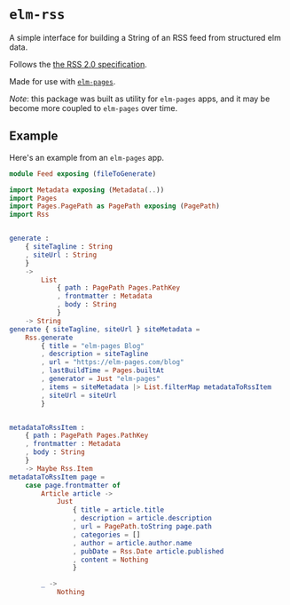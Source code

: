 # `elm-rss`

A simple interface for building a String of an RSS feed from structured elm data.

Follows the [the RSS 2.0 specification](http://www.rssboard.org/rss-specification).

Made for use with [`elm-pages`](https://github.com/dillonkearns/elm-pages).

*Note*: this package was built as utility for `elm-pages` apps,
and it may be become more coupled to `elm-pages` over time.

## Example
Here's an example from an `elm-pages` app.

```elm
module Feed exposing (fileToGenerate)

import Metadata exposing (Metadata(..))
import Pages
import Pages.PagePath as PagePath exposing (PagePath)
import Rss


generate :
    { siteTagline : String
    , siteUrl : String
    }
    ->
        List
            { path : PagePath Pages.PathKey
            , frontmatter : Metadata
            , body : String
            }
    -> String
generate { siteTagline, siteUrl } siteMetadata =
    Rss.generate
        { title = "elm-pages Blog"
        , description = siteTagline
        , url = "https://elm-pages.com/blog"
        , lastBuildTime = Pages.builtAt
        , generator = Just "elm-pages"
        , items = siteMetadata |> List.filterMap metadataToRssItem
        , siteUrl = siteUrl
        }


metadataToRssItem :
    { path : PagePath Pages.PathKey
    , frontmatter : Metadata
    , body : String
    }
    -> Maybe Rss.Item
metadataToRssItem page =
    case page.frontmatter of
        Article article ->
            Just
                { title = article.title
                , description = article.description
                , url = PagePath.toString page.path
                , categories = []
                , author = article.author.name
                , pubDate = Rss.Date article.published
                , content = Nothing
                }

        _ ->
            Nothing

```
